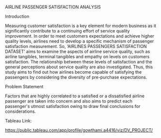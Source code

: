 AIRLINE PASSENGER SATISFACTION ANALYSIS

Introduction

Measuring customer satisfaction is a key element for modern business as it significantly contribute to a continuing effort of 
service quality improvement. In order to meet customers expectations and achieve higher quality levels, airlines need to develop a 
specific mechanism of passenger satisfaction measurement. So, ‘AIRLINES PASSENGERS SATISFACTION DATASET’ aims to examine the aspects of 
airline service quality, such as airline tangibles, terminal tangibles and empathy on levels on customers satisfaction. The relationship between 
these levels of satisfaction and the general perceptions about service quality are also investigated. Thus, this study aims to find out how airlines 
become capable of satisfying the passengers by considering the diversity of pre-purchase expectations.

Problem Statement

Factors that are highly correlated to a satisfied or a dissatisfied airline passenger are taken into concern and also aims to predict each 
passenger's utmost satisfaction owing to draw final conclusions for considerations.


Tableau Link:

https://public.tableau.com/app/profile/gowthami.a4416/viz/DV_PROJECT/
